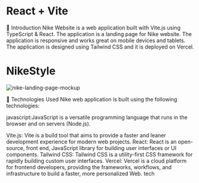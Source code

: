 # React + Vite

🌟 Introduction
Nike Website is a web application built with Vite.js using TypeScript & React. The application is a landing page for Nike website. The application is responsive and works great on mobile devices and tablets. The application is designed using Tailwind CSS and it is deployed on Vercel.
# NikeStyle


![nike-landing-page-mockup](https://github.com/user-attachments/assets/d36a829f-f6fc-4a7c-a1dd-ffa7a64458e9)


👾 Technologies Used
Nike web application is built using the following technologies:

javascript:JavaScript is a versatile programming language that runs in the browser and on servers (Node.js).

Vite.js: Vite is a build tool that aims to provide a faster and leaner development experience for modern web projects.
React: React is an open-source, front end, JavaScript library for building user interfaces or UI components.
Tailwind CSS: Tailwind CSS is a utility-first CSS framework for rapidly building custom user interfaces.
Vercel: Vercel is a cloud platform for frontend developers, providing the frameworks, workflows, and infrastructure to build a faster, more personalized Web.
tech
